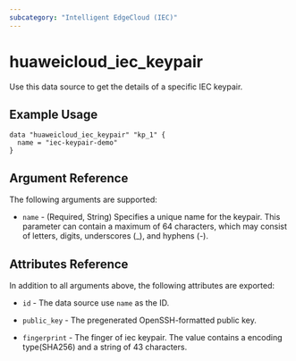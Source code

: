 ```yaml
---
subcategory: "Intelligent EdgeCloud (IEC)"
---
```


# huaweicloud_iec_keypair

Use this data source to get the details of a specific IEC keypair.

## Example Usage

```hcl
data "huaweicloud_iec_keypair" "kp_1" {
  name = "iec-keypair-demo"
}
```

## Argument Reference

The following arguments are supported:

* `name` - (Required, String) Specifies a unique name for the keypair. 
    This parameter can contain a maximum of 64 characters, which may consist of
    letters, digits, underscores (_), and hyphens (-).

## Attributes Reference

In addition to all arguments above, the following attributes are exported:

* `id` - The data source use `name` as the ID.

* `public_key` - The pregenerated OpenSSH-formatted public key.

* `fingerprint` - The finger of iec keypair. The value contains a encoding 
    type(SHA256) and a string of 43 characters.
